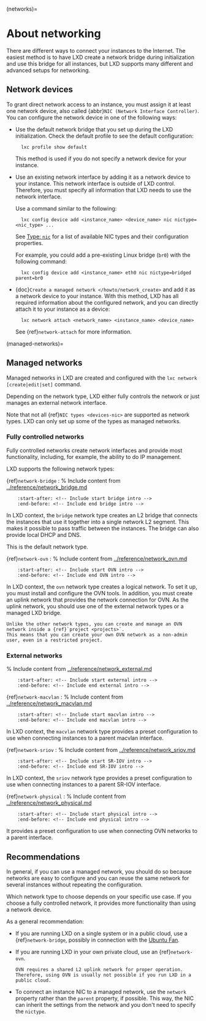 (networks)=
# About networking

There are different ways to connect your instances to the Internet. The easiest method is to have LXD create a network bridge during initialization and use this bridge for all instances, but LXD supports many different and advanced setups for networking.

## Network devices

To grant direct network access to an instance, you must assign it at least one network device, also called {abbr}`NIC (Network Interface Controller)`.
You can configure the network device in one of the following ways:

- Use the default network bridge that you set up during the LXD initialization.
  Check the default profile to see the default configuration:

        lxc profile show default

  This method is used if you do not specify a network device for your instance.
- Use an existing network interface by adding it as a network device to your instance.
  This network interface is outside of LXD control.
  Therefore, you must specify all information that LXD needs to use the network interface.

  Use a command similar to the following:

        lxc config device add <instance_name> <device_name> nic nictype=<nic_type> ...

  See [Type: `nic`](devices-nic) for a list of available NIC types and their configuration properties.

  For example, you could add a pre-existing Linux bridge (`br0`) with the following command:

        lxc config device add <instance_name> eth0 nic nictype=bridged parent=br0
- {doc}`Create a managed network </howto/network_create>` and add it as a network device to your instance.
  With this method, LXD has all required information about the configured network, and you can directly attach it to your instance as a device:

        lxc network attach <network_name> <instance_name> <device_name>

  See {ref}`network-attach` for more information.

(managed-networks)=
## Managed networks

Managed networks in LXD are created and configured with the `lxc network [create|edit|set]` command.

Depending on the network type, LXD either fully controls the network or just manages an external network interface.

Note that not all {ref}`NIC types <devices-nic>` are supported as network types.
LXD can only set up some of the types as managed networks.

### Fully controlled networks

Fully controlled networks create network interfaces and provide most functionality, including, for example, the ability to do IP management.

LXD supports the following network types:

{ref}`network-bridge`
: % Include content from [../reference/network_bridge.md](../reference/network_bridge.md)
  ```{include} ../reference/network_bridge.md
      :start-after: <!-- Include start bridge intro -->
      :end-before: <!-- Include end bridge intro -->
  ```

  In LXD context, the `bridge` network type creates an L2 bridge that connects the instances that use it together into a single network L2 segment.
  This makes it possible to pass traffic between the instances.
  The bridge can also provide local DHCP and DNS.

  This is the default network type.

{ref}`network-ovn`
: % Include content from [../reference/network_ovn.md](../reference/network_ovn.md)
  ```{include} ../reference/network_ovn.md
      :start-after: <!-- Include start OVN intro -->
      :end-before: <!-- Include end OVN intro -->
  ```

  In LXD context, the `ovn` network type creates a logical network.
  To set it up, you must install and configure the OVN tools.
  In addition, you must create an uplink network that provides the network connection for OVN.
  As the uplink network, you should use one of the external network types or a managed LXD bridge.

  ```{tip}
  Unlike the other network types, you can create and manage an OVN network inside a {ref}`project <projects>`.
  This means that you can create your own OVN network as a non-admin user, even in a restricted project.
  ```

### External networks

% Include content from [../reference/network_external.md](../reference/network_external.md)
```{include} ../reference/network_external.md
    :start-after: <!-- Include start external intro -->
    :end-before: <!-- Include end external intro -->
```

{ref}`network-macvlan`
: % Include content from [../reference/network_macvlan.md](../reference/network_macvlan.md)
  ```{include} ../reference/network_macvlan.md
      :start-after: <!-- Include start macvlan intro -->
      :end-before: <!-- Include end macvlan intro -->
  ```

  In LXD context, the `macvlan` network type provides a preset configuration to use when connecting instances to a parent macvlan interface.

{ref}`network-sriov`
: % Include content from [../reference/network_sriov.md](../reference/network_sriov.md)
  ```{include} ../reference/network_sriov.md
      :start-after: <!-- Include start SR-IOV intro -->
      :end-before: <!-- Include end SR-IOV intro -->
  ```

  In LXD context, the `sriov` network type provides a preset configuration to use when connecting instances to a parent SR-IOV interface.

{ref}`network-physical`
: % Include content from [../reference/network_physical.md](../reference/network_physical.md)
  ```{include} ../reference/network_physical.md
      :start-after: <!-- Include start physical intro -->
      :end-before: <!-- Include end physical intro -->
  ```

  It provides a preset configuration to use when connecting OVN networks to a parent interface.

## Recommendations

In general, if you can use a managed network, you should do so because networks are easy to configure and you can reuse the same network for several instances without repeating the configuration.

Which network type to choose depends on your specific use case.
If you choose a fully controlled network, it provides more functionality than using a network device.

As a general recommendation:

- If you are running LXD on a single system or in a public cloud, use a {ref}`network-bridge`, possibly in connection with the [Ubuntu Fan](https://www.youtube.com/watch?v=5cwd0vZJ5bw).
- If you are running LXD in your own private cloud, use an {ref}`network-ovn`.

  ```{note}
  OVN requires a shared L2 uplink network for proper operation.
  Therefore, using OVN is usually not possible if you run LXD in a public cloud.
  ```

- To connect an instance NIC to a managed network, use the `network` property rather than the `parent` property, if possible.
  This way, the NIC can inherit the settings from the network and you don't need to specify the `nictype`.
